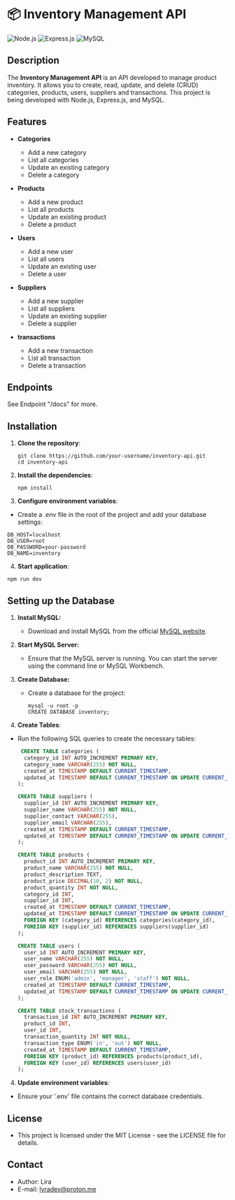 # 📦 Inventory Management API

![Node.js](https://img.shields.io/badge/Node.js-339933?style=for-the-badge&logo=nodedotjs&logoColor=white)
![Express.js](https://img.shields.io/badge/Express.js-000000?style=for-the-badge&logo=express&logoColor=white)
![MySQL](https://img.shields.io/badge/MySQL-4479A1?style=for-the-badge&logo=mysql&logoColor=white)

## Description

The **Inventory Management API** is an API developed to manage product inventory. It allows you to create, read, update, and delete (CRUD) categories, products, users, suppliers and transactions. This project is being developed with Node.js, Express.js, and MySQL.

## Features

- **Categories**
  - Add a new category
  - List all categories
  - Update an existing category
  - Delete a category

- **Products**
  - Add a new product
  - List all products
  - Update an existing product
  - Delete a product

- **Users**
  - Add a new user
  - List all users
  - Update an existing user
  - Delete a user

- **Suppliers**
  - Add a new supplier
  - List all suppliers
  - Update an existing supplier
  - Delete a supplier
  
- **transactions**
  - Add a new transaction
  - List all transaction
  - Delete a transaction

## Endpoints

See Endpoint "/docs" for more.


## Installation

1. **Clone the repository**:
   ```shell
   git clone https://github.com/your-username/inventory-api.git
   cd inventory-api
   ```
2. **Install the dependencies**:
    ```shell
    npm install  
    ```
3. **Configure environment variables**: 
- Create a .env file in the root of the project and add your database settings:
 ```env
 DB_HOST=localhost
 DB_USER=root
 DB_PASSWORD=your-password
 DB_NAME=inventory
```

4. **Start application**:
  ```shell
  npm run dev
  ```
## Setting up the Database


1. **Install MySQL:**
   - Download and install MySQL from the official [MySQL website](https://dev.mysql.com/downloads/).

2. **Start MySQL Server:**
   - Ensure that the MySQL server is running. You can start the server using the command line or MySQL Workbench.

3. **Create Database:**
   - Create a database for the project:
     ```shell
     mysql -u root -p
     CREATE DATABASE inventory;
     ```
4. **Create Tables**:
- Run the following SQL queries to create the necessary tables:
  ```SQL
   CREATE TABLE categories (
    category_id INT AUTO_INCREMENT PRIMARY KEY,
    category_name VARCHAR(255) NOT NULL,
    created_at TIMESTAMP DEFAULT CURRENT_TIMESTAMP,
    updated_at TIMESTAMP DEFAULT CURRENT_TIMESTAMP ON UPDATE CURRENT_TIMESTAMP
  );

  CREATE TABLE suppliers (
    supplier_id INT AUTO_INCREMENT PRIMARY KEY,
    supplier_name VARCHAR(255) NOT NULL,
    supplier_contact VARCHAR(255),
    supplier_email VARCHAR(255),
    created_at TIMESTAMP DEFAULT CURRENT_TIMESTAMP,
    updated_at TIMESTAMP DEFAULT CURRENT_TIMESTAMP ON UPDATE CURRENT_TIMESTAMP
  );

  CREATE TABLE products (
    product_id INT AUTO_INCREMENT PRIMARY KEY,
    product_name VARCHAR(255) NOT NULL,
    product_description TEXT,
    product_price DECIMAL(10, 2) NOT NULL,
    product_quantity INT NOT NULL,
    category_id INT,
    supplier_id INT,
    created_at TIMESTAMP DEFAULT CURRENT_TIMESTAMP,
    updated_at TIMESTAMP DEFAULT CURRENT_TIMESTAMP ON UPDATE CURRENT_TIMESTAMP,
    FOREIGN KEY (category_id) REFERENCES categories(category_id),
    FOREIGN KEY (supplier_id) REFERENCES suppliers(supplier_id)
  );

  CREATE TABLE users (
    user_id INT AUTO_INCREMENT PRIMARY KEY,
    user_name VARCHAR(255) NOT NULL,
    user_password VARCHAR(255) NOT NULL,
    user_email VARCHAR(255) NOT NULL,
    user_role ENUM('admin', 'manager', 'staff') NOT NULL,
    created_at TIMESTAMP DEFAULT CURRENT_TIMESTAMP,
    updated_at TIMESTAMP DEFAULT CURRENT_TIMESTAMP ON UPDATE CURRENT_TIMESTAMP
  );  
  
  CREATE TABLE stock_transactions (
    transaction_id INT AUTO_INCREMENT PRIMARY KEY,
    product_id INT,
    user_id INT,
    transaction_quantity INT NOT NULL,
    transaction_type ENUM('in', 'out') NOT NULL,
    created_at TIMESTAMP DEFAULT CURRENT_TIMESTAMP,
    FOREIGN KEY (product_id) REFERENCES products(product_id),
    FOREIGN KEY (user_id) REFERENCES users(user_id)
  ); 
  ```
4. **Update environment variables**:
- Ensure your '.env' file contains the correct database credentials.


## License
- This project is licensed under the MIT License - see the LICENSE file for details.

## Contact 
- Author: Lira
- E-mail: lyradev@proton.me
